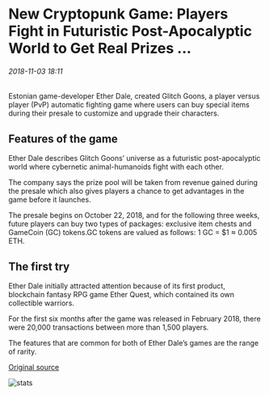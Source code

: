 # New Cryptopunk Game: Players Fight in Futuristic Post-Apocalyptic World to Get Real Prizes ...

###### 2018-11-03 18:11

Estonian game-developer Ether Dale, created Glitch Goons, a player versus player (PvP) automatic fighting game where users can buy special items during their presale to customize and upgrade their characters.

## Features of the game

Ether Dale describes Glitch Goons’ universe as a futuristic post-apocalyptic world where cybernetic animal-humanoids fight with each other.

The company says the prize pool will be taken from revenue gained during the presale which also gives players a chance to get advantages in the game before it launches.

The presale begins on October 22, 2018, and for the following three weeks, future players can buy two types of packages: exclusive item chests and GameCoin (GC) tokens.GC tokens are valued as follows: 1 GC = $1 ≈ 0.005 ETH.

## The first try

Ether Dale initially attracted attention because of its first product, blockchain fantasy RPG game Ether Quest, which contained its own collectible warriors.

For the first six months after the game was released in February 2018, there were 20,000 transactions between more than 1,500 players.

The features that are common for both of Ether Dale’s games are the range of rarity.

[Original source](https://cointelegraph.com/news/new-cryptopunk-game-players-fight-in-futuristic-post-apocalyptic-world-to-get-real-prizes)

![stats](https://c.statcounter.com/11760860/0/a89fa40b/1/ "stats")